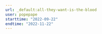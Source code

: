 ```yaml
---
url: _default:all-they-want-is-the-blood
user: popepape
starttime: "2022-09-22"
endtime: "2022-11-22"
---
```

<reserve />